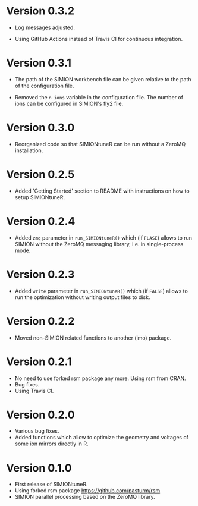 # Version 0.3.2

* Log messages adjusted.

* Using GitHub Actions instead of Travis CI for continuous integration. 


# Version 0.3.1

* The path of the SIMION workbench file can be given relative to the path of the
  configuration file.
  
* Removed the `n_ions` variable in the configuration file. The number of ions 
  can be configured in SIMION's fly2 file.


# Version 0.3.0

* Reorganized code so that SIMIONtuneR can be run without a ZeroMQ installation.


# Version 0.2.5

* Added 'Getting Started' section to README with instructions on how to setup
  SIMIONtuneR. 


# Version 0.2.4

* Added `zmq` parameter in `run_SIMIONtuneR()` which (if `FLASE`) allows to run
  SIMION without the ZeroMQ messaging library, i.e. in single-process mode.


# Version 0.2.3

* Added `write` parameter in `run_SIMIONtuneR()` which (if `FALSE`) allows to 
  run the optimization without writing output files to disk.


# Version 0.2.2

* Moved non-SIMION related functions to another (imo) package.


# Version 0.2.1

* No need to use forked rsm package any more. Using rsm from CRAN.
* Bug fixes.
* Using Travis CI.


# Version 0.2.0

* Various bug fixes.
* Added functions which allow to optimize the geometry and voltages of some ion
  mirrors directly in R.


# Version 0.1.0

* First release of SIMIONtuneR.
* Using forked rsm package https://github.com/pasturm/rsm
* SIMION parallel processing based on the ZeroMQ library.
